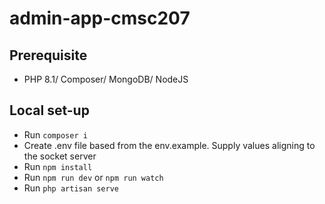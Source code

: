 # admin-app-cmsc207

## Prerequisite
- PHP 8.1/ Composer/ MongoDB/ NodeJS

## Local set-up
- Run `composer i`
- Create .env file based from the env.example. Supply values aligning to the socket server
- Run `npm install`
- Run `npm run dev` or `npm run watch`
- Run `php artisan serve`
